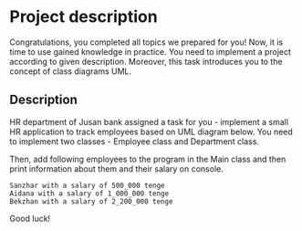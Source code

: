 # Project description
Congratulations, you completed all topics we prepared for you! Now, it is time to use gained knowledge in practice. You need to implement a project according to given description. Moreover, this task introduces you to the concept of class diagrams UML.

## Description
HR department of Jusan bank assigned a task for you - implement a small HR application to track employees based on UML diagram below. You need to implement two classes - Employee class and Department class.

Then, add following employees to the program in the Main class and then print information about them and their salary on console.

```
Sanzhar with a salary of 500_000 tenge
Aidana with a salary of 1_000_000 tenge
Bekzhan with a salary of 2_200_000 tenge
```

Good luck!